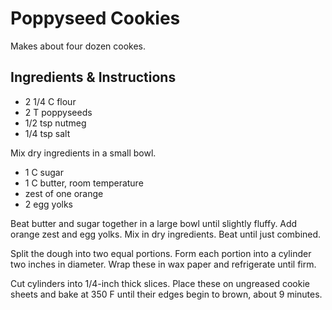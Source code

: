 # Poppyseed Cookies

Makes about four dozen cookes.

## Ingredients & Instructions

- 2 1/4 C flour
- 2 T poppyseeds
- 1/2 tsp nutmeg
- 1/4 tsp salt

Mix dry ingredients in a small bowl.

- 1 C sugar
- 1 C butter, room temperature
- zest of one orange
- 2 egg yolks

Beat butter and sugar together in a large bowl until slightly fluffy. Add orange
zest and egg yolks.  Mix in dry ingredients.  Beat until just combined.

Split the dough  into two equal portions.  Form each portion into a cylinder two
inches in diameter.  Wrap these in wax paper and refrigerate until firm.

Cut cylinders into 1/4-inch thick slices. Place these on ungreased cookie sheets
and bake at 350 F until their edges begin to brown, about 9 minutes.
